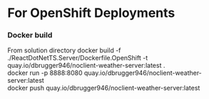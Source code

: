 # For OpenShift Deployments

### Docker build
From solution directory
docker build  -f ./ReactDotNetTS.Server/Dockerfile.OpenShift -t quay.io/dbrugger946/noclient-weather-server:latest  .  
docker run -p 8888:8080 quay.io/dbrugger946/noclient-weather-server:latest  
docker push quay.io/dbrugger946/noclient-weather-server:latest

